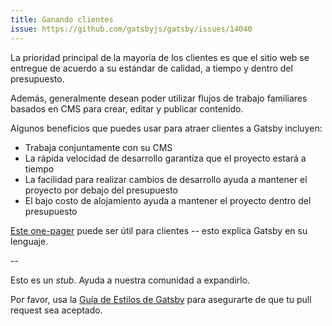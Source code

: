 ```yaml
---
title: Ganando clientes
issue: https://github.com/gatsbyjs/gatsby/issues/14040
---
```


La prioridad principal de la mayoría de los clientes es que el sitio web se entregue de acuerdo a su estándar de calidad, a tiempo y dentro del presupuesto. 

Además, generalmente desean poder utilizar flujos de trabajo familiares basados en CMS para crear, editar y publicar contenido.

Algunos beneficios que puedes usar para atraer clientes a Gatsby incluyen:

- Trabaja conjuntamente con su CMS
- La rápida velocidad de desarrollo garantiza que el proyecto estará a tiempo
- La facilidad para realizar cambios de desarrollo ayuda a mantener el proyecto por debajo del presupuesto
- El bajo costo de alojamiento ayuda a mantener el proyecto dentro del presupuesto

[Este one-pager](/gatsby-one-pager.pdf) puede ser útil para clientes -- esto explica Gatsby en su lenguaje.

--

Esto es un _stub_. Ayuda a nuestra comunidad a expandirlo.

Por favor, usa la [Guía de Estilos de Gatsby](/contributing/gatsby-style-guide/) para asegurarte de que tu
pull request sea aceptado.
